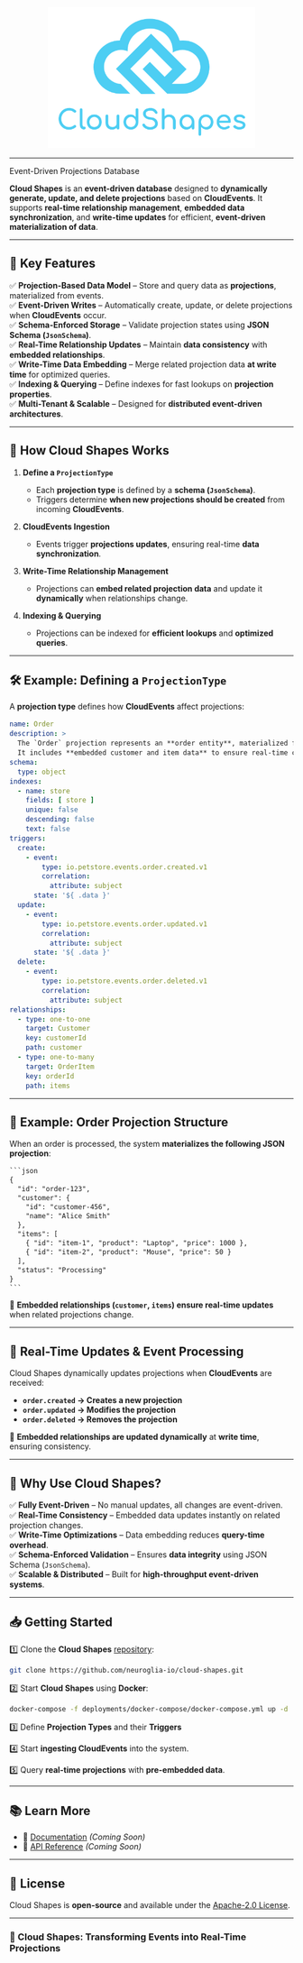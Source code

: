 ﻿<p align="center">
  <img src="assets/logotype-blue.png" height="250px" alt="Logo"/>
</p>
<hr>

Event-Driven Projections Database  

**Cloud Shapes** is an **event-driven database** designed to **dynamically generate, update, and delete projections** based on **CloudEvents**. It supports **real-time relationship management**, **embedded data synchronization**, and **write-time updates** for efficient, **event-driven materialization of data**.  

---

## **🔹 Key Features**  

✅ **Projection-Based Data Model** – Store and query data as **projections**, materialized from events.  
✅ **Event-Driven Writes** – Automatically create, update, or delete projections when **CloudEvents** occur.  
✅ **Schema-Enforced Storage** – Validate projection states using **JSON Schema (`JsonSchema`)**.  
✅ **Real-Time Relationship Updates** – Maintain **data consistency** with **embedded relationships**.  
✅ **Write-Time Data Embedding** – Merge related projection data **at write time** for optimized queries.  
✅ **Indexing & Querying** – Define indexes for fast lookups on **projection properties**.  
✅ **Multi-Tenant & Scalable** – Designed for **distributed event-driven architectures**.  

---

## **🔄 How Cloud Shapes Works**  

1. **Define a `ProjectionType`**  
   - Each **projection type** is defined by a **schema (`JsonSchema`)**.  
   - Triggers determine **when new projections should be created** from incoming **CloudEvents**.  

2. **CloudEvents Ingestion**  
   - Events trigger **projections updates**, ensuring real-time **data synchronization**.  

3. **Write-Time Relationship Management**  
   - Projections can **embed related projection data** and update it **dynamically** when relationships change.  

4. **Indexing & Querying**  
   - Projections can be indexed for **efficient lookups** and **optimized queries**.  

---

## **🛠 Example: Defining a `ProjectionType`**
A **projection type** defines how **CloudEvents** affect projections:

```yaml
name: Order
description: >
  The `Order` projection represents an **order entity**, materialized from CloudEvents. 
  It includes **embedded customer and item data** to ensure real-time consistency and optimized query performance.
schema:
  type: object
indexes:
  - name: store
    fields: [ store ]
    unique: false
    descending: false
    text: false
triggers:
  create:
    - event:
        type: io.petstore.events.order.created.v1
        correlation:
          attribute: subject
      state: '${ .data }'
  update:
    - event:
        type: io.petstore.events.order.updated.v1
        correlation:
          attribute: subject
      state: '${ .data }'
  delete:
    - event:
        type: io.petstore.events.order.deleted.v1
        correlation:
          attribute: subject
relationships:
  - type: one-to-one
    target: Customer
    key: customerId
    path: customer
  - type: one-to-many
    target: OrderItem
    key: orderId
    path: items
```

---

## **📌 Example: Order Projection Structure**
When an order is processed, the system **materializes the following JSON projection**:

    ```json
    {
      "id": "order-123",
      "customer": {
        "id": "customer-456",
        "name": "Alice Smith"
      },
      "items": [
        { "id": "item-1", "product": "Laptop", "price": 1000 },
        { "id": "item-2", "product": "Mouse", "price": 50 }
      ],
      "status": "Processing"
    }
    ```

🔹 **Embedded relationships (`customer`, `items`) ensure real-time updates** when related projections change.

---

## **🔄 Real-Time Updates & Event Processing**
Cloud Shapes dynamically updates projections when **CloudEvents** are received:

- **`order.created` → Creates a new projection**  
- **`order.updated` → Modifies the projection**  
- **`order.deleted` → Removes the projection**  

🔹 **Embedded relationships are updated dynamically** at **write time**, ensuring consistency.

---

## **🚀 Why Use Cloud Shapes?**
✅ **Fully Event-Driven** – No manual updates, all changes are event-driven.  
✅ **Real-Time Consistency** – Embedded data updates instantly on related projection changes.  
✅ **Write-Time Optimizations** – Data embedding reduces **query-time overhead**.  
✅ **Schema-Enforced Validation** – Ensures **data integrity** using JSON Schema (`JsonSchema`).  
✅ **Scalable & Distributed** – Built for **high-throughput event-driven systems**.  

---

## **📥 Getting Started**
1️⃣ Clone the **Cloud Shapes** [repository](https://github.com/neuroglia-io/cloud-shapes):  
```sh
git clone https://github.com/neuroglia-io/cloud-shapes.git
```

2️⃣ Start **Cloud Shapes** using **Docker**:
```sh
docker-compose -f deployments/docker-compose/docker-compose.yml up -d
```

3️⃣ Define **Projection Types** and their **Triggers**

4️⃣ Start **ingesting CloudEvents** into the system. 

5️⃣ Query **real-time projections** with **pre-embedded data**. 

---

## **📚 Learn More**
- 📖 [Documentation](#) *(Coming Soon)*
- 🚀 [API Reference](#) *(Coming Soon)*  

---

## **📜 License**
Cloud Shapes is **open-source** and available under the [Apache-2.0 License](LICENSE).  

---

### **🚀 Cloud Shapes: Transforming Events into Real-Time Projections**
